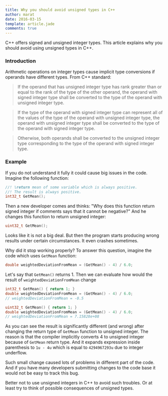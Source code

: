 ```yaml
---
title: Why you should avoid unsigned types in C++
author: marat
date: 2016-03-15
template: article.jade
comments: true
---
```


C++ offers signed and unsigned integer types.
This article explains why you should avoid using unsigned types in C++.

<span class="more"></span>

### Introduction

Arithmetic operations on integer types cause implicit type conversions if operands have different types.
From C++ standard:

> If the operand that has unsigned integer type has rank greater than or equal to the rank of the type of the other operand,
> the operand with signed integer type shall be converted to the type of the operand with unsigned integer type.

> If the type of the operand with signed integer type can represent all of the values of the type of the operand
> with unsigned integer type, the operand with unsigned integer type shall be converted 
> to the type of the operand with signed integer type. 

> Otherwise, both operands shall be converted to the unsigned integer type corresponding 
> to the type of the operand with signed integer type.

### Example

If you do not understand it fully it could cause big issues in the code.
Imagine the following function:
``` C++
//! \return mean of some variable which is always positive.
//! The result is always positive.
int32_t GetMean();
```

Then a new developer comes and thinks: "Why does this function return signed integer if comments says that it cannot be negative?"
And he changes this function to return unsigned integer:
``` C++
uint32_t GetMean();
```

Looks like it is not a big deal. But then the program starts producing wrong results under certain circumstances.
It even crashes sometimes.

Why did it stop working properly? To answer this question, imagine the code which uses `GetMean` function:
``` C++
double weightedDeviationFromMean = (GetMean() - 4) / 6.0;
```

Let's say that `GetMean()` returns 1. Then we can evaluate how would the result of `weightedDeviationFromMean` change
``` C++
int32_t GetMean() { return 1; }
double weightedDeviationFromMean = (GetMean() - 4) / 6.0;
// weightedDeviationFromMean = -0.5
```

``` C++
uint32_t GetMean() { return 1; }
double weightedDeviationFromMean = (GetMean() - 4) / 6.0;
// weightedDeviationFromMean = 7.15828e+08
```

As you can see the result is significantly different (and wrong)
after changing the return type of `GetMean` function to unsigned integer.
The reason is that the compiler implicitly converts 4 to unsigned integer because of `GetMean` return type.
And it expands expression inside parenthesis to `1u - 4u` which is equal to `4294967293u` due to integer underflow.

Such small change caused lots of problems in different part of the code.
And if you have many developers submitting changes to the code base it would not be easy to track this bug.

Better not to use unsigned integers in C++ to avoid such troubles. 
Or at least try to think of possible consequences of unsigned types.

